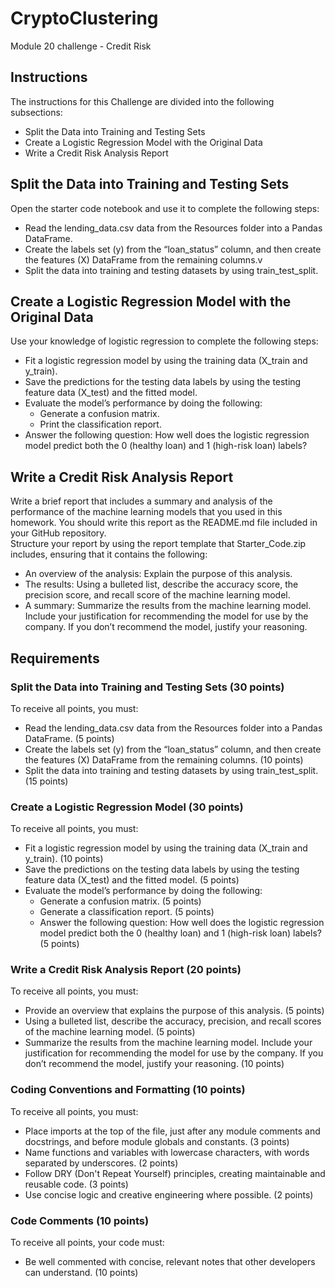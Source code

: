 # CryptoClustering
Module 20 challenge - Credit Risk

## Instructions
The instructions for this Challenge are divided into the following subsections:
  - Split the Data into Training and Testing Sets
  - Create a Logistic Regression Model with the Original Data
  - Write a Credit Risk Analysis Report

## Split the Data into Training and Testing Sets
Open the starter code notebook and use it to complete the following steps:<br>
  - Read the lending_data.csv data from the Resources folder into a Pandas DataFrame.<br>
  - Create the labels set (y) from the “loan_status” column, and then create the features (X) DataFrame from the remaining columns.v
  - Split the data into training and testing datasets by using train_test_split.<br>

## Create a Logistic Regression Model with the Original Data
Use your knowledge of logistic regression to complete the following steps:<br>
  - Fit a logistic regression model by using the training data (X_train and y_train).   <br>
  - Save the predictions for the testing data labels by using the testing feature data (X_test) and the fitted model.<br>
  - Evaluate the model’s performance by doing the following:<br>
      - Generate a confusion matrix.<br>
      - Print the classification report.<br>
  - Answer the following question: How well does the logistic regression model predict both the 0 (healthy loan) and 1 (high-risk loan) labels? <br>

## Write a Credit Risk Analysis Report
Write a brief report that includes a summary and analysis of the performance of the machine learning models that you used in this homework. You should write this report as the README.md file included in your GitHub repository.<br>
Structure your report by using the report template that Starter_Code.zip includes, ensuring that it contains the following:<br>
  - An overview of the analysis: Explain the purpose of this analysis.<br>
  - The results: Using a bulleted list, describe the accuracy score, the precision score, and recall score of the machine learning model.<br>
  - A summary: Summarize the results from the machine learning model. Include your justification for recommending the model for use by the company. If you don’t recommend the model, justify your reasoning.<br>


## Requirements
### Split the Data into Training and Testing Sets (30 points)
To receive all points, you must:<br>
  - Read the lending_data.csv data from the Resources folder into a Pandas DataFrame. (5 points)<br>
  - Create the labels set (y) from the “loan_status” column, and then create the features (X) DataFrame from the remaining columns. (10 points)<br>
  - Split the data into training and testing datasets by using train_test_split. (15 points)<br>

### Create a Logistic Regression Model (30 points)
To receive all points, you must:<br>
  - Fit a logistic regression model by using the training data (X_train and y_train). (10 points)<br>
  - Save the predictions on the testing data labels by using the testing feature data (X_test) and the fitted model. (5 points)<br>
  - Evaluate the model’s performance by doing the following:<br>
      - Generate a confusion matrix. (5 points)<br>
      - Generate a classification report. (5 points)<br>
      - Answer the following question: How well does the logistic regression model predict both the 0 (healthy loan) and 1 (high-risk loan) labels? (5 points)<br>

### Write a Credit Risk Analysis Report (20 points)
To receive all points, you must:<br>
  - Provide an overview that explains the purpose of this analysis. (5 points)<br>
  - Using a bulleted list, describe the accuracy, precision, and recall scores of the machine learning model. (5 points)<br>
  - Summarize the results from the machine learning model. Include your justification for recommending the model for use by the company. If you don’t recommend the model, justify your reasoning. (10 points)<br>

### Coding Conventions and Formatting (10 points)
To receive all points, you must:<br>
  - Place imports at the top of the file, just after any module comments and docstrings, and before module globals and constants. (3 points)<br>
  - Name functions and variables with lowercase characters, with words separated by underscores. (2 points)<br>
  - Follow DRY (Don't Repeat Yourself) principles, creating maintainable and reusable code. (3 points)<br>
  - Use concise logic and creative engineering where possible. (2 points)<br>

### Code Comments (10 points)
To receive all points, your code must:<br>
  - Be well commented with concise, relevant notes that other developers can understand. (10 points)<br>